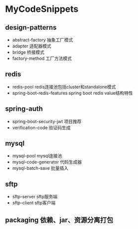 # MyCodeSnippets
## design-patterns
- abstract-factory 抽象工厂模式
- adapter 适配器模式
- bridge 桥接模式
- factory-method 工厂方法模式
## redis
- redis-pool redis连接池包括cluster和standalone模式
- spring-boot-redis-features spring boot redis value结构特性
## spring-auth
- spring-boot-security-jwt 项目推荐
- verification-code 验证码生成
## mysql
- mysql-pool mysql连接池
- mysql-code-generator 代码生成器
- mysql-batch-save 批量插入
## sftp
- sftp-server sftp服务端
- sftp-client sftp客户端
## packaging 依赖、jar、资源分离打包